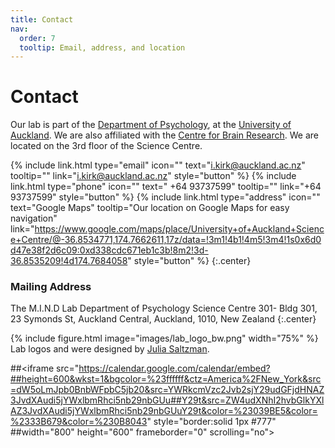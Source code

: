 ```yaml
---
title: Contact
nav:
  order: 7
  tooltip: Email, address, and location
---
```


# <i class="fas fa-envelope"></i>Contact

Our lab is part of the [Department of Psychology](https://www.auckland.ac.nz/en/study/study-options/find-a-study-option/psychology.html), at the [University of Auckland](https://www.auckland.ac.nz/en.html). We are also affiliated with the [Centre for Brain Research](https://www.auckland.ac.nz/en/fmhs/research/cbr.html).
We are located on the 3rd floor of the Science Centre.

{%
  include link.html
  type="email"
  icon=""
  text="i.kirk@auckland.ac.nz"
  tooltip=""
  link="i.kirk@auckland.ac.nz"
  style="button"
%}
{%
  include link.html
  type="phone"
  icon=""
  text=" +64 93737599"
  tooltip=""
  link="+64 93737599"
  style="button"
%}
{%
  include link.html
  type="address"
  icon=""
  text="Google Maps"
  tooltip="Our location on Google Maps for easy navigation"
  link="https://www.google.com/maps/place/University+of+Auckland+Science+Centre/@-36.8534771,174.7662611,17z/data=!3m1!4b1!4m5!3m4!1s0x6d0d47e38f2d6c09:0xd338cdc671eb1c3b!8m2!3d-36.8535209!4d174.7684058"
  style="button"
%}
{:.center}



### <i class="fas fa-mail-bulk"></i>Mailing Address

The M.I.N.D Lab
Department of Psychology
Science Centre 301- Bldg 301, 
23 Symonds St, 
Auckland Central, 
Auckland, 1010, 
New Zealand 
{:.center}

{%
  include figure.html
  image="images/lab_logo_bw.png"
  width="75%"
%}
Lab logos and were designed by [Julia Saltzman](https://quantmarineecolab.github.io/members/julia-saltzman.html).



##<iframe src="https://calendar.google.com/calendar/embed?##height=600&wkst=1&bgcolor=%23ffffff&ctz=America%2FNew_York&src=dW5oLmJpb0BnbWFpbC5jb20&src=YWRkcmVzc2Jvb2sjY29udGFjdHNAZ3JvdXAudi5jYWxlbmRhci5nb29nbGUu##Y29t&src=ZW4udXNhI2hvbGlkYXlAZ3JvdXAudi5jYWxlbmRhci5nb29nbGUuY29t&color=%23039BE5&color=%2333B679&color=%230B8043" style="border:solid 1px #777" ##width="800" height="600" frameborder="0" scrolling="no"></iframe>
